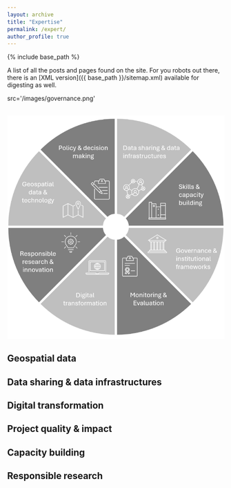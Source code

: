 ```yaml
---
layout: archive
title: "Expertise"
permalink: /expert/
author_profile: true
---
```


{% include base_path %}

A list of all the posts and pages found on the site. For you robots out there, there is an [XML version]({{ base_path }}/sitemap.xml) available for digesting as well.

src='/images/governance.png'

<br/><img src='/images/expert2.png'>


## Geospatial data


## Data sharing & data infrastructures


## Digital transformation


## Project quality & impact


## Capacity building


## Responsible research


